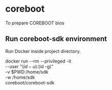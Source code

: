 # coreboot
To prepare COREBOOT bios


## Run coreboot-sdk environment

Run Docker inside project directory.

docker run --rm --privileged -it\
	--user "$(id -u):$(id -g)" \
	-v $PWD:/home/sdk \
	-w /home/sdk \
	coreboot/coreboot-sdk
